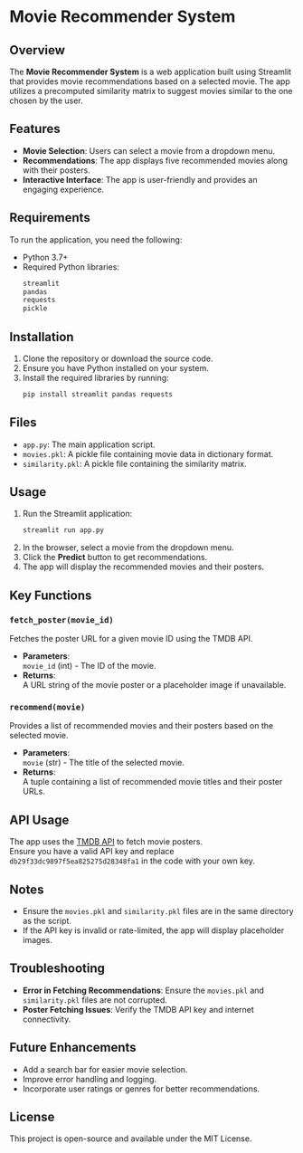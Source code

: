 # Movie Recommender System

## Overview
The **Movie Recommender System** is a web application built using Streamlit that provides movie recommendations based on a selected movie. The app utilizes a precomputed similarity matrix to suggest movies similar to the one chosen by the user.

## Features
- **Movie Selection**: Users can select a movie from a dropdown menu.
- **Recommendations**: The app displays five recommended movies along with their posters.
- **Interactive Interface**: The app is user-friendly and provides an engaging experience.

## Requirements
To run the application, you need the following:

- Python 3.7+
- Required Python libraries:
  ```bash
  streamlit
  pandas
  requests
  pickle
## Installation
1. Clone the repository or download the source code.
2. Ensure you have Python installed on your system.
3. Install the required libraries by running:
   ```bash
   pip install streamlit pandas requests
 ## Files
- `app.py`: The main application script.
- `movies.pkl`: A pickle file containing movie data in dictionary format.
- `similarity.pkl`: A pickle file containing the similarity matrix.

## Usage
1. Run the Streamlit application:
   ```bash
   streamlit run app.py
2. In the browser, select a movie from the dropdown menu.
3. Click the **Predict** button to get recommendations.
4. The app will display the recommended movies and their posters.

## Key Functions

### `fetch_poster(movie_id)`
Fetches the poster URL for a given movie ID using the TMDB API.

- **Parameters**:  
  `movie_id` (int) - The ID of the movie.  
- **Returns**:  
  A URL string of the movie poster or a placeholder image if unavailable.

### `recommend(movie)`
Provides a list of recommended movies and their posters based on the selected movie.

- **Parameters**:  
  `movie` (str) - The title of the selected movie.  
- **Returns**:  
  A tuple containing a list of recommended movie titles and their poster URLs.

## API Usage
The app uses the [TMDB API](https://www.themoviedb.org/documentation/api) to fetch movie posters.  
Ensure you have a valid API key and replace `db29f33dc9897f5ea825275d28348fa1` in the code with your own key.

## Notes
- Ensure the `movies.pkl` and `similarity.pkl` files are in the same directory as the script.
- If the API key is invalid or rate-limited, the app will display placeholder images.

## Troubleshooting
- **Error in Fetching Recommendations**: Ensure the `movies.pkl` and `similarity.pkl` files are not corrupted.
- **Poster Fetching Issues**: Verify the TMDB API key and internet connectivity.

## Future Enhancements
- Add a search bar for easier movie selection.
- Improve error handling and logging.
- Incorporate user ratings or genres for better recommendations.

## License
This project is open-source and available under the MIT License.

